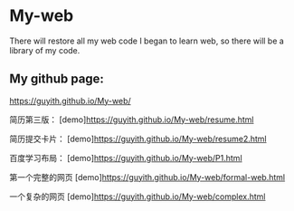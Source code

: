 # My-web
There will restore all my web code
I began to learn web, so there will be a library of my code.

My github page:
----
https://guyith.github.io/My-web/

简历第三版：
[demo]https://guyith.github.io/My-web/resume.html

简历提交卡片：
[demo]https://guyith.github.io/My-web/resume2.html

百度学习布局：
[demo]https://guyith.github.io/My-web/P1.html

第一个完整的网页
[demo]https://guyith.github.io/My-web/formal-web.html

一个复杂的网页
[demo]https://guyith.github.io/My-web/complex.html

